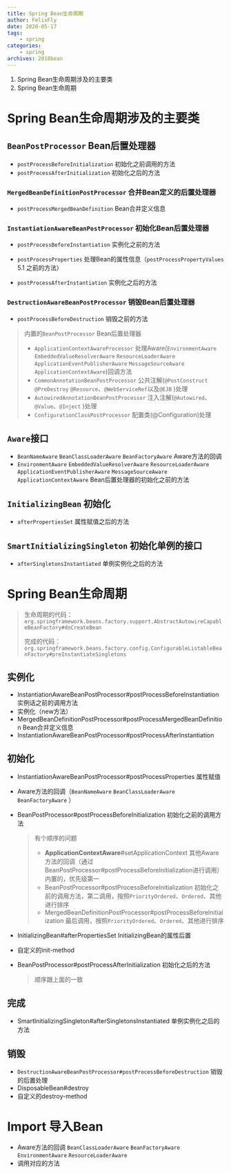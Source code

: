 ```yaml
---
title: Spring Bean生命周期
author: FelixFly
date: 2020-05-17
tags:
    - spring
categories: 
    - spring
archives: 2018bean
---
```


1.  Spring Bean生命周期涉及的主要类
2.  Spring Bean生命周期

<!-- more -->

# Spring Bean生命周期涉及的主要类

## `BeanPostProcessor` Bean后置处理器

* `postProcessBeforeInitialization` 初始化之前调用的方法
* `postProcessAfterInitialization` 初始化之后的方法

### `MergedBeanDefinitionPostProcessor` 合并Bean定义的后置处理器

* `postProcessMergedBeanDefinition` Bean合并定义信息

### `InstantiationAwareBeanPostProcessor` 初始化Bean后置处理器

* `postProcessBeforeInstantiation` 实例化之前的方法

* `postProcessProperties` 处理Bean的属性信息（`postProcessPropertyValues` 5.1 之前的方法）
* `postProcessAfterInstantiation` 实例化之后的方法

### `DestructionAwareBeanPostProcessor` 销毁Bean后置处理器

* `postProcessBeforeDestruction` 销毁之前的方法

> 内置的`BeanPostProcessor` Bean后置处理器
>
> * `ApplicationContextAwareProcessor` 处理Aware(`EnvironmentAware ` `EmbeddedValueResolverAware` `ResourceLoaderAware` `ApplicationEventPublisherAware` `MessageSourceAware` `ApplicationContextAware`)回调方法
> * `CommonAnnotationBeanPostProcessor` 公共注解(`@PostConstruct` `@PreDestroy` `@Resource`、`@WebServiceRef`以及`@EJB` )处理
> * `AutowiredAnnotationBeanPostProcessor` 注入注解(`@Autowired`、`@Value`、`@Inject` )处理
> * `ConfigurationClassPostProcessor` 配置类(@Configuration)处理

## `Aware`接口 

* `BeanNameAware` `BeanClassLoaderAware` `BeanFactoryAware` Aware方法的回调
* `EnvironmentAware` `EmbeddedValueResolverAware` `ResourceLoaderAware` `ApplicationEventPublisherAware` `MessageSourceAware` `ApplicationContextAware` Bean后置处理器的初始化之前的方法

## `InitializingBean` 初始化

* `afterPropertiesSet` 属性赋值之后的方法

## `SmartInitializingSingleton` 初始化单例的接口

* `afterSingletonsInstantiated` 单例实例化之后的方法

# Spring Bean生命周期

> 生命周期的代码：`org.springframework.beans.factory.support.AbstractAutowireCapableBeanFactory#doCreateBean`
>
> 完成的代码：`org.springframework.beans.factory.config.ConfigurableListableBeanFactory#preInstantiateSingletons`

## 实例化

* InstantiationAwareBeanPostProcessor#postProcessBeforeInstantiation 实例话之前的调用方法
* 实例化（new方法）
* MergedBeanDefinitionPostProcessor#postProcessMergedBeanDefinition Bean合并定义信息
* InstantiationAwareBeanPostProcessor#postProcessAfterInstantiation

## 初始化

* InstantiationAwareBeanPostProcessor#postProcessProperties 属性赋值

* Aware方法的回调（`BeanNameAware` `BeanClassLoaderAware` `BeanFactoryAware` ）

* BeanPostProcessor#postProcessBeforeInitialization 初始化之前的调用方法

  > 有个顺序的问题
  >
  > * **ApplicationContextAware**#setApplicationContext 其他Aware方法的回调（通过BeanPostProcessor#postProcessBeforeInitialization进行调用）内置的，优先级第一
  > * BeanPostProcessor#postProcessBeforeInitialization 初始化之前的调用方法，第二调用，按照`PriorityOrdered`、`Ordered`、其他进行排序
  > * MergedBeanDefinitionPostProcessor#postProcessBeforeInitialization 最后调用，按照`PriorityOrdered`、`Ordered`、其他进行排序

* InitializingBean#afterPropertiesSet InitializingBean的属性后置

* 自定义的init-method

* BeanPostProcessor#postProcessAfterInitialization 初始化之后的方法

  > 顺序跟上面的一致

## 完成

* SmartInitializingSingleton#afterSingletonsInstantiated 单例实例化之后的方法

## 销毁

* `DestructionAwareBeanPostProcessor#postProcessBeforeDestruction` 销毁的后置处理
* DisposableBean#destroy
* 自定义的destroy-method

# Import 导入Bean

* Aware方法的回调 `BeanClassLoaderAware` `BeanFactoryAware` `EnvironmentAware` `ResourceLoaderAware`
* 调用对应的方法

